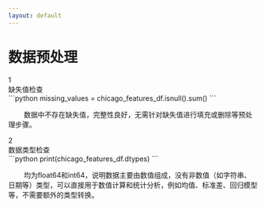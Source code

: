 ```yaml
---
layout: default
---
```


<div class="bg-white bg-opacity-80 p-2 rounded-lg mx-auto mt-4 mb-2 w-9/10 h-9/10">
  <h1 class="text-lg font-bold text-gray-600 mb-6 text-center">数据预处理</h1>

  <div class="flex flex-col gap-4">
    <div class="w-full bg-gradient-to-br from-gray-50 to-white rounded-lg shadow-sm p-3">
      <div class="flex items-center mb-2">
        <div class="w-5 h-5 rounded-full bg-pink-100 flex items-center justify-center mr-2">
          <span class="text-pink-500 font-medium text-sm">1</span>
        </div>
        <div class="text-sm font-medium text-gray-700">缺失值检查</div>
      </div>
      <div class="bg-gray-50 p-1 rounded-lg font-mono text-sm text-gray-700">
```python
missing_values = chicago_features_df.isnull().sum()
```
      </div>
      <div class="mt-1 text-sm text-gray-600">
        <p class="leading-relaxed">
          &nbsp;&nbsp;&nbsp;&nbsp;&nbsp;&nbsp;&nbsp;&nbsp;数据中<span class="text-pink-500 font-medium">不存在缺失值</span>，完整性良好，无需针对缺失值进行<span class="text-blue-500 font-medium">填充或删除</span>等预处理步骤。
        </p>
      </div>
    </div>
    <div class="w-full bg-gradient-to-br from-gray-50 to-white rounded-lg shadow-sm p-3">
      <div class="flex items-center mb-2">
        <div class="w-5 h-5 rounded-full bg-blue-100 flex items-center justify-center mr-2">
          <span class="text-blue-500 font-medium text-sm">2</span>
        </div>
        <div class="text-sm font-medium text-gray-700">数据类型检查</div>
      </div>
      <div class="bg-gray-50 p-1 rounded-lg font-mono text-sm text-gray-700">
```python
print(chicago_features_df.dtypes)
```
      </div>
      <div class="mt-1 text-sm text-gray-600">
        <p class="leading-relaxed">
          &nbsp;&nbsp;&nbsp;&nbsp;&nbsp;&nbsp;&nbsp;&nbsp;均为<span class="text-pink-500 font-medium">float64和int64</span>，说明数据主要由数值组成，没有非数值（如字符串、日期等）类型，可以直接用于数值计算和统计分析，例如均值、标准差、回归模型等，不需要额外的<span class="text-blue-500 font-medium">类型转换</span>。
        </p>
      </div>
    </div>
  </div>
</div>